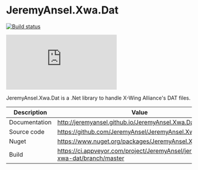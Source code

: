 # JeremyAnsel.Xwa.Dat

[![Build status](https://ci.appveyor.com/api/projects/status/3bknggmh16qqa206/branch/master?svg=true)](https://ci.appveyor.com/project/JeremyAnsel/jeremyansel-xwa-dat/branch/master)

[![NuGet Version](https://buildstats.info/nuget/JeremyAnsel.Xwa.Dat)](https://www.nuget.org/packages/JeremyAnsel.Xwa.Dat)

JeremyAnsel.Xwa.Dat is a .Net library to handle X-Wing Alliance's DAT files.

Description     | Value
----------------|----------------
Documentation   | http://jeremyansel.github.io/JeremyAnsel.Xwa.Dat
Source code     | https://github.com/JeremyAnsel/JeremyAnsel.Xwa.Dat
Nuget           | https://www.nuget.org/packages/JeremyAnsel.Xwa.Dat
Build           | https://ci.appveyor.com/project/JeremyAnsel/jeremyansel-xwa-dat/branch/master
